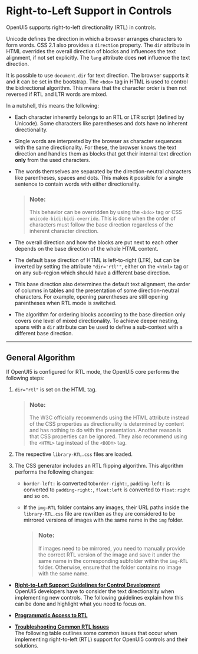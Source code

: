 <!-- loio91f2c24b6f4d1014b6dd926db0e91070 -->

# Right-to-Left Support in Controls

OpenUI5 supports right-to-left directionality \(RTL\) in controls.

Unicode defines the direction in which a browser arranges characters to form words. CSS 2.1 also provides a `direction` property. The `dir` attribute in HTML overrides the overall direction of blocks and influences the text alignment, if not set explicitly. The `lang` attribute does **not** influence the text direction.

It is possible to use `document.dir` for text direction. The browser supports it and it can be set in the bootstrap. The `<bdo>` tag in HTML is used to control the bidirectional algorithm. This means that the character order is then not reversed if RTL and LTR words are mixed.

In a nutshell, this means the following:

-   Each character inherently belongs to an RTL or LTR script \(defined by Unicode\). Some characters like parentheses and dots have no inherent directionality.

-   Single words are interpreted by the browser as character sequences with the same directionality. For these, the browser knows the text direction and handles them as blocks that get their internal text direction **only** from the used characters.

-   The words themselves are separated by the direction-neutral characters like parentheses, spaces and dots. This makes it possible for a single sentence to contain words with either directionality.

    > ### Note:  
    > This behavior can be overridden by using the `<bdo>` tag or CSS `unicode-bidi:bidi-override`. This is done when the order of characters must follow the base direction regardless of the inherent character direction.

-   The overall direction and how the blocks are put next to each other depends on the base direction of the whole HTML content.

-   The default base direction of HTML is left-to-right \(LTR\), but can be inverted by setting the attribute `"dir='rtl'"`, either on the `<html>` tag or on any sub-region which should have a different base direction.

-   This base direction also determines the default text alignment, the order of columns in tables and the presentation of some direction-neutral characters. For example, opening parentheses are still opening parentheses when RTL mode is switched.

-   The algorithm for ordering blocks according to the base direction only covers one level of mixed directionality. To achieve deeper nesting, spans with a `dir` attribute can be used to define a sub-context with a different base direction.


***

<a name="loio91f2c24b6f4d1014b6dd926db0e91070__section_0B022A7E260F4CC4BAA335BBDBB43D3B"/>

## General Algorithm

If OpenUI5 is configured for RTL mode, the OpenUI5 core performs the following steps:

1.  `dir="rtl"` is set on the HTML tag.

    > ### Note:  
    > The W3C officially recommends using the HTML attribute instead of the CSS properties as directionality is determined by content and has nothing to do with the presentation. Another reason is that CSS properties can be ignored. They also recommend using the `<HTML>` tag instead of the `<BODY>` tag.

2.  The respective `library-RTL.css` files are loaded.

3.  The CSS generator includes an RTL flipping algorithm. This algorithm performs the following changes:

    -   `border-left:` is converted to`border-right:`, `padding-left:` is converted to `padding-right:`, `float:left` is converted to `float:right` and so on.

    -   If the `img-RTL` folder contains any images, their URL paths inside the `library-RTL.css` file are rewritten as they are considered to be mirrored versions of images with the same name in the `img` folder.

        > ### Note:  
        > If images need to be mirrored, you need to manually provide the correct RTL version of the image and save it under the same name in the corresponding subfolder within the `img-RTL` folder. Otherwise, ensure that the folder contains no image with the same name.



-   **[Right-to-Left Support Guidelines for Control Development](right-to-left-support-guidelines-for-control-development-c69c61d.md "OpenUI5 developers have to
		consider the text directionality when implementing new controls. The following guidelines
		explain how this can be done and highlight what you need to focus on. ")**  
OpenUI5 developers have to consider the text directionality when implementing new controls. The following guidelines explain how this can be done and highlight what you need to focus on.
-   **[Programmatic Access to RTL](programmatic-access-to-rtl-8bb4723.md "")**  

-   **[Troubleshooting Common RTL Issues](troubleshooting-common-rtl-issues-5007967.md "The following table outlines some common issues that occur when implementing
		right-to-left (RTL) support for OpenUI5
		controls and
		their solutions. ")**  
The following table outlines some common issues that occur when implementing right-to-left \(RTL\) support for OpenUI5 controls and their solutions.

